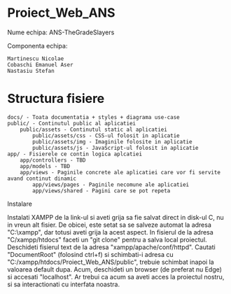 # Proiect_Web_ANS

Nume echipa: ANS-TheGradeSlayers

Componenta echipa:

    Martinescu Nicolae
    Cobaschi Emanuel Aser
    Nastasiu Stefan

# Structura fisiere

    docs/ - Toata documentatia + styles + diagrama use-case
    public/ - Continutul public al aplicatiei
        public/assets - Continutul static al aplicatiei
            public/assets/css - CSS-ul folosit in aplicatie
            public/assets/img - Imaginile folosite in aplicatie
            public/assets/js - JavaScript-ul folosit in aplicatie
    app/ - Fisierele ce contin logica aplcatiei
        app/controllers - TBD
        app/models - TBD
        app/views - Paginile concrete ale aplicatiei care vor fi servite avand continut dinamic
            app/views/pages - Paginile necomune ale aplicatiei
            app/views/shared - Pagini care se pot repeta

Instalare

Instalati XAMPP de la link-ul si aveti grija sa fie salvat direct in disk-ul C, nu in vreun alt fisier. De obicei, este setat sa se salveze automat la adresa "C:\xampp", dar totusi aveti grija la acest aspect. In fisierul de la adresa "C/xampp/htdocs" faceti un "git clone" pentru a salva local proiectul. Deschideti fisierul text de la adresa "xampp/apache/conf/httpd". Cautati "DocumentRoot" (folosind ctrl+f) si schimbati-i adresa cu "C:/xampp/htdocs/Proiect_Web_ANS/public", trebuie schimbat inapoi la valoarea default dupa. Acum, deschideti un browser (de preferat nu Edge) si accesati "localhost". Ar trebui ca acum sa aveti
acces la proiectul nostru, si sa interactionati cu interfata noastra.
